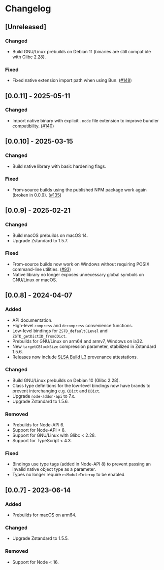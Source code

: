 # Changelog

## [Unreleased]

### Changed

- Build GNU/Linux prebuilds on Debian 11 (binaries are still compatible with Glibc 2.28).

### Fixed

- Fixed native extension import path when using Bun. ([#148])

[#148]: https://github.com/drakedevel/zstd-napi/issues/148

## [0.0.11] - 2025-05-11

### Changed

- Import native binary with explicit `.node` file extension to improve bundler compatibility. ([#140])

[#140]: https://github.com/drakedevel/zstd-napi/issues/140

## [0.0.10] - 2025-03-15

### Changed

- Build native library with basic hardening flags.

### Fixed

- From-source builds using the published NPM package work again (broken in 0.0.9). ([#135])

[#135]: https://github.com/drakedevel/zstd-napi/issues/135

## [0.0.9] - 2025-02-21

### Changed

- Build macOS prebuilds on macOS 14.
- Upgrade Zstandard to 1.5.7.

### Fixed

- From-source builds now work on Windows without requiring POSIX command-line utilities. ([#93])
- Native library no longer exposes unnecessary global symbols on GNU/Linux or macOS.

[#93]: https://github.com/drakedevel/zstd-napi/issues/93

## [0.0.8] - 2024-04-07

### Added

- API documentation.
- High-level `compress` and `decompress` convenience functions.
- Low-level bindings for `ZSTD_defaultCLevel` and `ZSTD_getDictID_fromCDict`.
- Prebuilds for GNU/Linux on arm64 and armv7, Windows on ia32.
- New `targetCBlockSize` compression parameter, stabilized in Zstandard 1.5.6.
- Releases now include [SLSA Build L3](https://slsa.dev/spec/v1.0/levels#build-l3) provenance attestations.

### Changed

- Build GNU/Linux prebuilds on Debian 10 (Glibc 2.28).
- Class type definitions for the low-level bindings now have brands to prevent interchanging e.g. `CDict` and `DDict`.
- Upgrade `node-addon-api` to 7.x.
- Upgrade Zstandard to 1.5.6.

### Removed

- Prebuilds for Node-API 6.
- Support for Node-API < 8.
- Support for GNU/Linux with Glibc < 2.28.
- Support for TypeScript < 4.3.

### Fixed

- Bindings use type tags (added in Node-API 8) to prevent passing an invalid native object type as a parameter.
- Types no longer require `esModuleInterop` to be enabled.

## [0.0.7] - 2023-06-14

### Added

- Prebuilds for macOS on arm64.

### Changed

- Upgrade Zstandard to 1.5.5.

### Removed

- Support for Node < 16.
